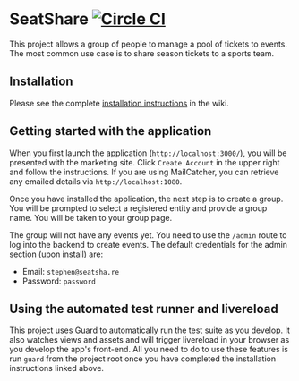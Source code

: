 # SeatShare [![Circle CI](https://circleci.com/gh/seatshare/seatshare-rails.svg?style=svg&circle-token=b15e16199f58286483c6319a05cb11452131ab70)](https://circleci.com/gh/seatshare/seatshare-rails)

This project allows a group of people to manage a pool of tickets to events. The most common use case is to share season tickets to a sports team.

## Installation

Please see the complete [installation instructions](https://github.com/stephenyeargin/seatshare-rails/wiki/Installation) in the wiki.

## Getting started with the application

When you first launch the application (`http://localhost:3000/`), you will be presented with the marketing site. Click `Create Account` in the upper right and follow the instructions. If you are using MailCatcher, you can retrieve any emailed details via `http://localhost:1080`.

Once you have installed the application, the next step is to create a group. You will be prompted to select a registered entity and provide a group name. You will be taken to your group page.

The group will not have any events yet. You need to use the `/admin` route to log into the backend to create events. The default credentials for the admin section (upon install) are:

* Email: `stephen@seatsha.re`
* Password: `password`

## Using the automated test runner and livereload

This project uses [Guard](https://github.com/guard/guard) to automatically run the test suite as you develop. It also watches views and assets and will trigger livereload in your browser as you develop the app's front-end. All you need to do to use these features is run `guard` from the project root once you have completed the installation instructions linked above.

